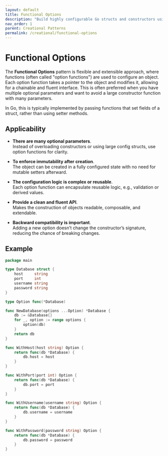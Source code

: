 ```yaml
---
layout: default
title: Functional Options
description: "Build highly configurable Go structs and constructors using the Functional Options pattern."
nav_order: 1
parent: Creational Patterns
permalink: /creational/functional-options
---
```


# Functional Options

The **Functional Options** pattern is flexible and extensible approach, where functions (often called "option functions") are used to configure an object. 
Each option function takes a pointer to the object and modifies it, allowing for a chainable and fluent interface. 
This is often preferred when you have multiple optional parameters and want to avoid a large constructor function with many parameters.

In Go, this is typically implemented by passing functions that set fields of a struct, rather than using setter methods.

## Applicability

 - **There are many optional parameters**.<br/>
Instead of overloading constructors or using large config structs, use option functions for clarity.

 - **To enforce immutability after creation**.<br/>
The object can be created in a fully configured state with no need for mutable setters afterward.

- **The configuration logic is complex or reusable**.<br/>
Each option function can encapsulate reusable logic, e.g., validation or derived values.

- **Provide a clean and fluent API**.<br/>
Makes the construction of objects readable, composable, and extendable.

- **Backward compatibility is important**.<br/>
Adding a new option doesn’t change the constructor’s signature, reducing the chance of breaking changes.

## Example

```go
package main

type Database struct {
	host     string
	port     int
	username string
	password string
}

type Option func(*Database)

func NewDatabase(options ...Option) *Database {
	db := &Database{}
	for _, option := range options {
		option(db)
	}
	return db
}

func WithHost(host string) Option {
	return func(db *Database) {
		db.host = host
	}
}

func WithPort(port int) Option {
	return func(db *Database) {
		db.port = port
	}
}

func WithUsername(username string) Option {
	return func(db *Database) {
		db.username = username
	}
}

func WithPassword(password string) Option {
	return func(db *Database) {
		db.password = password
	}
}

```